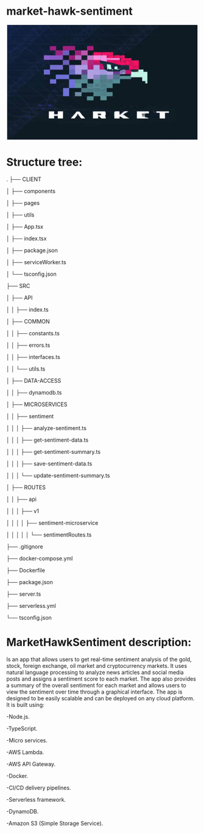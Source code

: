 # market-hawk-sentiment
  
<p align="center">
  
  <img src="hawk1.jpg" width="500" height="300">
  
</p>

# Structure tree:

.
├── CLIENT

│   ├── components

│   ├── pages

│   ├── utils

│   ├── App.tsx

│   ├── index.tsx

│   ├── package.json

│   ├── serviceWorker.ts

│   └── tsconfig.json

├── SRC

│   ├── API

│   │   ├── index.ts

│   ├── COMMON

│   │   ├── constants.ts

│   │   ├── errors.ts

│   │   ├── interfaces.ts

│   │   └── utils.ts

│   ├── DATA-ACCESS

│   │   ├── dynamodb.ts

│   ├── MICROSERVICES

│   │   ├── sentiment

│   │   │   ├── analyze-sentiment.ts

│   │   │   ├── get-sentiment-data.ts

│   │   │   ├── get-sentiment-summary.ts

│   │   │   ├── save-sentiment-data.ts

│   │   │   └── update-sentiment-summary.ts

│   ├── ROUTES

│   │   ├── api

│   │   │   ├── v1

│   │   │   │   ├── sentiment-microservice

│   │   │   │   │   └── sentimentRoutes.ts

├── .gitignore

├── docker-compose.yml

├── Dockerfile

├── package.json

├── server.ts

├── serverless.yml

└── tsconfig.json







# MarketHawkSentiment description:

Is an app that allows users to get real-time sentiment analysis of the gold, stock, foreign exchange, oil market and cryptocurrency markets. It uses natural language processing to analyze news articles and social media posts and assigns a sentiment score to each market. The app also provides a summary of the overall sentiment for each market and allows users to view the sentiment over time through a graphical interface. The app is designed to be easily scalable and can be deployed on any cloud platform. It is built using:

-Node.js.

-TypeScript.

-Micro services.

-AWS Lambda.

-AWS API Gateway.

-Docker.

-CI/CD delivery pipelines.

-Serverless framework.

-DynamoDB.

-Amazon S3 (Simple Storage Service).

